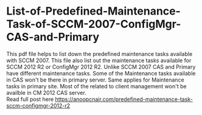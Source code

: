 # List-of-Predefined-Maintenance-Task-of-SCCM-2007-ConfigMgr-CAS-and-Primary
This pdf file helps to list down the predefined maintenance tasks available with SCCM 2007.
This file also list out the maintenance tasks available for SCCM 2012 R2 or ConfigMgr 2012 R2. 
Unlike SCCM 2007 CAS and Primary have different maintenance tasks. 
Some of the Maintenance tasks available in CAS won't be there in primary server. Same applies for Maintenance tasks in primary site. 
Most of the related to client management won't be availble in CM 2012 CAS server.  
Read full post here https://anoopcnair.com/predefined-maintenance-task-sccm-configmgr-2012-r2
